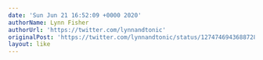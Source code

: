 ```yaml
---
date: 'Sun Jun 21 16:52:09 +0000 2020'
authorName: Lynn Fisher
authorUrl: 'https://twitter.com/lynnandtonic'
originalPost: 'https://twitter.com/lynnandtonic/status/1274746943688728576'
layout: like
---
```

